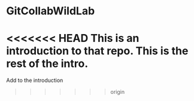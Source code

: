 # GitCollabWildLab

<<<<<<< HEAD
This is an introduction to that repo.
This is the rest of the intro.
=======
Add to the introduction
>>>>>>> origin
